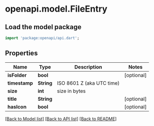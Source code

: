 # openapi.model.FileEntry

## Load the model package
```dart
import 'package:openapi/api.dart';
```

## Properties
Name | Type | Description | Notes
------------ | ------------- | ------------- | -------------
**isFolder** | **bool** |  | [optional] 
**timestamp** | **String** | ISO 8601 Z (aka UTC time) | 
**size** | **int** | size in bytes | 
**title** | **String** |  | [optional] 
**hasIcon** | **bool** |  | [optional] 

[[Back to Model list]](../README.md#documentation-for-models) [[Back to API list]](../README.md#documentation-for-api-endpoints) [[Back to README]](../README.md)



